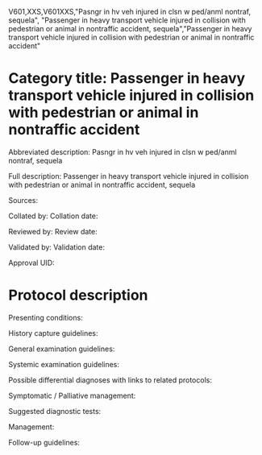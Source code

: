 V601,XXS,V601XXS,"Pasngr in hv veh injured in clsn w ped/anml nontraf, sequela", "Passenger in heavy transport vehicle injured in collision with pedestrian or animal in nontraffic accident, sequela","Passenger in heavy transport vehicle injured in collision with pedestrian or animal in nontraffic accident"
# Category title: Passenger in heavy transport vehicle injured in collision with pedestrian or animal in nontraffic accident

Abbreviated description: Pasngr in hv veh injured in clsn w ped/anml nontraf, sequela

Full description: Passenger in heavy transport vehicle injured in collision with pedestrian or animal in nontraffic accident, sequela

Sources:

Collated by:
Collation date:

Reviewed by:
Review date:

Validated by:
Validation date:

Approval UID:

# Protocol description

Presenting conditions:

History capture guidelines:

General examination guidelines:

Systemic examination guidelines:

Possible differential diagnoses with links to related protocols:

Symptomatic / Palliative management:

Suggested diagnostic tests:

Management:

Follow-up guidelines:
